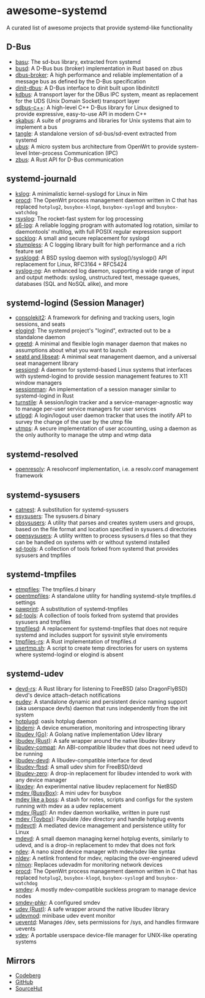 # awesome-systemd
A curated list of awesome projects that provide systemd-like functionality

## D-Bus
- [basu](https://git.sr.ht/~emersion/basu): The sd-bus library, extracted from
systemd
- [busd](https://github.com/dbus2/busd): A D-Bus bus (broker) implementation
in Rust based on zbus
- [dbus-broker](https://github.com/bus1/dbus-broker): A high performance and
reliable implementation of a message bus as defined by the D-Bus specification
- [dinit-dbus](https://github.com/chimera-linux/dinit-dbus): A D-Bus interface
to dinit built upon libdinitctl
- [kdbus](https://freedesktop.org/wiki/Software/systemd/kdbus/): A transport
layer for the DBus IPC system, meant as replacement for the UDS (Unix Domain
Socket) transport layer
- [sdbus-c++](https://github.com/Kistler-Group/sdbus-cpp): A high-level C++
D-Bus library for Linux designed to provide expressive, easy-to-use API in
modern C++
- [skabus](https://skarnet.org/software/skabus/): A suite of programs and
libraries for Unix systems that aim to implement a bus
- [tangle](https://github.com/chimera-linux/tangle): A standalone version of
sd-bus/sd-event extracted from systemd
- [ubus](https://openwrt.org/docs/techref/ubus): A micro system bus architecture
from OpenWrt to provide system-level Inter-process Communication (IPC)
- [zbus](https://github.com/dbus2/zbus): A Rust API for D-Bus communication

## systemd-journald
- [kslog](https://github.com/c-blake/kslog): A minimalistic kernel-syslogd for
Linux in Nim
- [procd](https://openwrt.org/docs/techref/procd): The OpenWrt process
management daemon written in C that has replaced `hotplug2`, `busybox-klogd`,
`busybox-syslogd` and `busybox-watchdog`
- [rsyslog](https://www.rsyslog.com/): The rocket-fast system for log processing
- [s6-log](https://skarnet.org/software/s6/s6-log.html): A reliable logging
program with automated log rotation, similar to daemontools' multilog, with full
POSIX regular expression support
- [socklog](https://smarden.org/socklog2/): A small and secure replacement for
syslogd
- [stumpless](https://github.com/goatshriek/stumpless): A C logging library
built for high performance and a rich feature set
- [sysklogd](https://github.com/troglobit/sysklogd): A BSD syslog daemon with
syslog()/syslogp() API replacement for Linux, RFC3164 + RFC5424
- [syslog-ng](https://github.com/syslog-ng/syslog-ng): An enhanced log daemon,
supporting a wide range of input and output methods: syslog, unstructured text,
message queues, databases (SQL and NoSQL alike), and more

## systemd-logind (Session Manager)
- [consolekit2](https://github.com/ConsoleKit2/ConsoleKit2): A framework for
defining and tracking users, login sessions, and seats
- [elogind](https://github.com/elogind/elogind): The systemd project's "logind",
extracted out to be a standalone daemon
- [greetd](https://git.sr.ht/~kennylevinsen/greetd): A minimal and flexible
login manager daemon that makes no assumptions about what you want to launch
- [seatd and libseat](https://git.sr.ht/~kennylevinsen/seatd): A minimal seat
management daemon, and a universal seat management library
- [sessiond](https://jcrd.github.io/sessiond/): A daemon for systemd-based
Linux systems that interfaces with systemd-logind to provide session management
features to X11 window managers
- [sessionman](https://github.com/KillingSpark/sessionman): An implementation of
a session manager similar to systemd-logind in Rust
- [turnstile](https://github.com/chimera-linux/turnstile): A session/login
tracker and a service-manager-agnostic way to manage per-user service managers
for user services
- [utlogd](https://web.obarun.org/software/utlogd/latest/): A login/logout user
daemon tracker that uses the inotify API to survey the change of the user by the
utmp file
- [utmps](https://skarnet.org/software/utmps/): A secure implementation of user
accounting, using a daemon as the only authority to manage the utmp and wtmp
data

## systemd-resolved
- [openresolv](https://roy.marples.name/projects/openresolv): A resolvconf
implementation, i.e. a resolv.conf management framework

## systemd-sysusers
- [catnest](https://github.com/eweOS/catnest): A substitution for
systemd-sysusers
- [esysusers](https://packages.artixlinux.org/packages/system/x86_64/esysusers/):
The sysusers.d binary
- [obsysusers](https://web.obarun.org/software/obsysusers/0.1.2.1/index/):
A utility that parses and creates system users and groups, based on the file
format and location specified in sysusers.d directories
- [opensysusers](https://github.com/cromerc/opensysusers): A utility written to
process sysusers.d files so that they can be handled on systems with or without
systemd installed
- [sd-tools](https://github.com/chimera-linux/sd-tools): A collection of tools
forked from systemd that provides sysusers and tmpfiles

## systemd-tmpfiles
- [etmpfiles](https://packages.artixlinux.org/packages/system/x86_64/etmpfiles/):
The tmpfiles.d binary
- [opentmpfiles](https://github.com/OpenRC/opentmpfiles): A standalone utility
for handling systemd-style tmpfiles.d settings
- [pawprint](https://github.com/eweOS/pawprint): A substitution of
systemd-tmpfiles
- [sd-tools](https://github.com/chimera-linux/sd-tools): A collection of tools
forked from systemd that provides sysusers and tmpfiles
- [tmpfilesd](https://github.com/juur/tmpfilesd): A replacement for
systemd-tmpfiles that does not require systemd and includes support for sysvinit
style enviroments
- [tmpfiles-rs](https://github.com/rust-torino/tmpfiles-rs): A Rust
implementation of tmpfiles.d
- [usertmp.sh](https://codeberg.org/Zucca/usertmp.sh): A script to create temp
directories for users on systems where systemd-logind or elogind is absent

## systemd-udev
- [devd-rs](https://codeberg.org/valpackett/devd-rs): A Rust library
for listening to FreeBSD (also DragonFlyBSD) devd's device attach-detach
notifications
- [eudev](https://github.com/eudev-project/eudev): A standalone dynamic
and persistent device naming support (aka userspace devfs) daemon that runs
independently from the init system
- [hotplugd](https://github.com/oasislinux/hotplugd): oasis hotplug daemon
- [libdemi](https://github.com/illiliti/libdemi): A device enumeration,
monitoring and introspecting library
- [libudev (Go)](https://github.com/citilinkru/libudev): A Golang native
implementation Udev library
- [libudev (Rust)](https://github.com/dcuddeback/libudev-rs): A safe wrapper
around the native libudev library
- [libudev-compat](https://git.devuan.org/aitor_czr/libudev-compat): An
ABI-compatible libudev that does not need udevd to be running
- [libudev-devd](https://github.com/wulf7/libudev-devd): A libudev-compatible
interface for devd
- [libudev-fbsd](https://github.com/jiixyj/libudev-fbsd): A small udev shim
for FreeBSD/devd
- [libudev-zero](https://github.com/illiliti/libudev-zero): A drop-in
replacement for libudev intended to work with any device manager
- [libxdev](https://github.com/krytarowski/libxdev): An experimental native
libudev replacement for NetBSD
- [mdev (BusyBox)](https://git.busybox.net/busybox/tree/util-linux/mdev.c): A
mini udev for busybox
- [mdev like a boss](https://github.com/slashbeast/mdev-like-a-boss): A stash
for notes, scripts and configs for the system running with mdev as a udev
replacement
- [mdev (Rust)](https://github.com/rust-italia/mdev): An mdev daemon workalike,
written in pure rust
- [mdev (Toybox)](
https://github.com/landley/toybox/blob/master/toys/pending/mdev.c): Populate
/dev directory and handle hotplug events
- [mdevctl](https://github.com/mdevctl/mdevctl): A mediated device management
and persistence utility for Linux
- [mdevd](https://skarnet.org/software/mdevd/): A small daemon managing kernel
hotplug events, similarly to udevd, and is a drop-in replacement to mdev that
does not fork
- [ndev](https://github.com/TAAPArthur/ndev): A nano sized device manager with
mdev/sdev like syntax
- [nldev](https://core.suckless.org/nldev/): A netlink frontend for mdev,
replacing the over-engineered udevd
- [nlmon](https://core.suckless.org/nldev/): Replaces udevadm for monitoring
network devices
- [procd](https://openwrt.org/docs/techref/procd): The OpenWrt process
management daemon written in C that has replaced `hotplug2`, `busybox-klogd`,
`busybox-syslogd` and `busybox-watchdog`
- [smdev](https://core.suckless.org/smdev/): A mostly mdev-compatible suckless
program to manage device nodes
- [smdev-phkr](https://aur.archlinux.org/packages/smdev): A configured smdev
- [udev (Rust)](https://github.com/Smithay/udev-rs): A safe wrapper around the
native libudev library
- [udevmod](https://github.com/arsv/minibase/tree/master/src/udev): minibase
udev event monitor
- [ueventd](
https://android.googlesource.com/platform/system/core/+/master/init/README.ueventd.md):
Manages /dev, sets permissions for /sys, and handles firmware uevents
- [vdev](https://github.com/jcnelson/vdev): A portable userspace device-file
manager for UNIX-like operating systems

## Mirrors
- [Codeberg](https://codeberg.org/firasuke/awesome-systemd)
- [GitHub](https://github.com/firasuke/awesome-systemd)
- [SourceHut](https://git.sr.ht/~firasuke/awesome-systemd)
